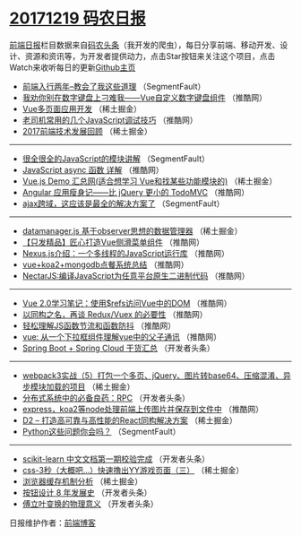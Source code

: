 # [20171219 码农日报](https://toutiao.qdkfweb.cn/date/2017/12/19)

[前端日报](https://qdkfweb.cn/c/news)栏目数据来自[码农头条](https://toutiao.qdkfweb.cn/)（我开发的爬虫），每日分享前端、移动开发、设计、资源和资讯等，为开发者提供动力，点击Star按钮来关注这个项目，点击Watch来收听每日的更新[Github主页](https://github.com/kujian/frontendDaily)
* [前端入行两年&#8211;教会了我这些道理](https://toutiao.qdkfweb.cn/59987.html) （SegmentFault）
* [我劝你别在数字键盘上刁难我——Vue自定义数字键盘组件](https://toutiao.qdkfweb.cn/59997.html) （推酷网）
* [Vue多页面应用开发](https://toutiao.qdkfweb.cn/60071.html) （稀土掘金）
* [老司机常用的几个JavaScript调试技巧](https://toutiao.qdkfweb.cn/60000.html) （推酷网）
* [2017前端技术发展回顾](https://toutiao.qdkfweb.cn/60046.html) （稀土掘金）

***
* [很全很全的JavaScript的模块讲解](https://toutiao.qdkfweb.cn/59988.html) （SegmentFault）
* [JavaScript async 函数 详解](https://toutiao.qdkfweb.cn/60001.html) （推酷网）
* [Vue.js Demo 汇总网(适合想学习 Vue和找某些功能模块的)](https://toutiao.qdkfweb.cn/60037.html) （稀土掘金）
* [Angular 应用瘦身记——比 jQuery 更小的 TodoMVC](https://toutiao.qdkfweb.cn/59994.html) （推酷网）
* [ajax跨域，这应该是最全的解决方案了](https://toutiao.qdkfweb.cn/59982.html) （SegmentFault）

***
* [datamanager.js 基于observer思想的数据管理器](https://toutiao.qdkfweb.cn/60072.html) （稀土掘金）
* [【只发精品】匠心打造Vue侧滑菜单组件](https://toutiao.qdkfweb.cn/60009.html) （推酷网）
* [Nexus.js介绍：一个多线程的JavaScript运行库](https://toutiao.qdkfweb.cn/60010.html) （推酷网）
* [vue+koa2+mongodb点餐系统总结](https://toutiao.qdkfweb.cn/60011.html) （推酷网）
* [NectarJS:编译JavaScript为任意平台原生二进制代码](https://toutiao.qdkfweb.cn/60012.html) （推酷网）

***
* [Vue 2.0学习笔记：使用$refs访问Vue中的DOM](https://toutiao.qdkfweb.cn/59992.html) （推酷网）
* [以同构之名，再谈 Redux/Vuex 的必要性](https://toutiao.qdkfweb.cn/60014.html) （推酷网）
* [轻松理解JS函数节流和函数防抖](https://toutiao.qdkfweb.cn/60004.html) （推酷网）
* [vue: 从一个下拉框组件理解vue中的父子通讯](https://toutiao.qdkfweb.cn/59995.html) （推酷网）
* [Spring Boot + Spring Cloud 干货汇总](https://toutiao.qdkfweb.cn/59938.html) （开发者头条）

***
* [webpack3实战（5）打包一个多页、jQuery、图片转base64、压缩混淆、异步模块加载的项目](https://toutiao.qdkfweb.cn/60061.html) （稀土掘金）
* [分布式系统中的必备良药：RPC](https://toutiao.qdkfweb.cn/59949.html) （开发者头条）
* [express，koa2等node处理前端上传图片并保存到文件中](https://toutiao.qdkfweb.cn/60008.html) （推酷网）
* [D2 &#8211; 打造高可靠与高性能的React同构解决方案](https://toutiao.qdkfweb.cn/60041.html) （稀土掘金）
* [Python这些问题你会吗？](https://toutiao.qdkfweb.cn/59986.html) （SegmentFault）

***
* [scikit-learn 中文文档第一期校验完成](https://toutiao.qdkfweb.cn/59940.html) （开发者头条）
* [css-3秒（大概吧&#8230;）快速撸出YY游戏页面（三）](https://toutiao.qdkfweb.cn/60063.html) （稀土掘金）
* [浏览器缓存机制分析](https://toutiao.qdkfweb.cn/60043.html) （稀土掘金）
* [按钮设计 8 年发展史](https://toutiao.qdkfweb.cn/59941.html) （开发者头条）
* [傅立叶变换的物理意义](https://toutiao.qdkfweb.cn/59942.html) （开发者头条）

日报维护作者：[前端博客](https://qdkfweb.cn/) 